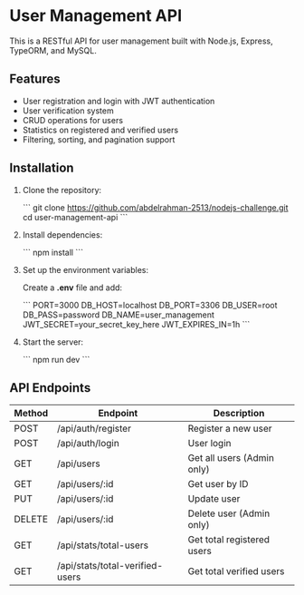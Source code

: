 # User Management API

This is a RESTful API for user management built with Node.js, Express, TypeORM, and MySQL.

## Features
- User registration and login with JWT authentication
- User verification system
- CRUD operations for users
- Statistics on registered and verified users
- Filtering, sorting, and pagination support


## Installation
1. Clone the repository:
   
   \`\`\`
   git clone https://github.com/abdelrahman-2513/nodejs-challenge.git
   cd user-management-api
   \`\`\`

2. Install dependencies:
   
   \`\`\`
   npm install
   \`\`\`

3. Set up the environment variables:
   
   Create a **.env** file and add:
   
   \`\`\`
   PORT=3000
   DB_HOST=localhost
   DB_PORT=3306
   DB_USER=root
   DB_PASS=password
   DB_NAME=user_management
   JWT_SECRET=your_secret_key_here
   JWT_EXPIRES_IN=1h
   \`\`\`

4. Start the server:
   
   \`\`\`
   npm run dev
   \`\`\`

## API Endpoints
| Method | Endpoint | Description |
|--------|---------|-------------|
| POST | /api/auth/register | Register a new user |
| POST | /api/auth/login | User login |
| GET | /api/users | Get all users (Admin only) |
| GET | /api/users/:id | Get user by ID |
| PUT | /api/users/:id | Update user |
| DELETE | /api/users/:id | Delete user (Admin only) |
| GET | /api/stats/total-users | Get total registered users |
| GET | /api/stats/total-verified-users | Get total verified users |

